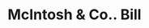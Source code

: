 ---
doi: 10.7916/D8N59ZFG
date_other: '1890'
date_other_textual: 1890-1899
form: printed ephemera
genre:
- Invoices
name:
- McIntosh & Co.
object_in_context_url: https://biggert.cul.columbia.edu/items/view/ave_biggert_00512
subject_hierarchical_geographic:
- Springfield, Massachusetts, United States
subject_name:
- McIntosh & Co.
title: McIntosh & Co.. Bill
sort_title: McIntosh & Co.. Bill
call_number: ave_biggert_00512
coordinates:
- 42.112411,-72.547455
pid: ave_biggert_00512
identifiers: ave_biggert_00512
thumbnail: https://derivativo-3.library.columbia.edu/iiif/2/ldpd:343730/full/!256,256/0/native.jpg
permalink: "/biggert/ave_biggert_00512/"
layout: iiif-image-page
---
